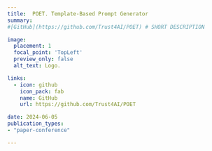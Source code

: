 ```yaml
---
title:  POET. Template-Based Prompt Generator
summary:   
#[GitHub](https://github.com/Trust4AI/POET) # SHORT DESCRIPTION 

image: 
  placement: 1
  focal_point: 'TopLeft'
  preview_only: false
  alt_text: Logo.

links:
  - icon: github 
    icon_pack: fab
    name: GitHub
    url: https://github.com/Trust4AI/POET

date: 2024-06-05      
publication_types: 
- "paper-conference"

---
```

